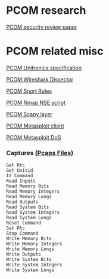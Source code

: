 # PCOM research

[PCOM security review paper](https://doi.org/10.1109/ACCESS.2019.2906926)

# PCOM related misc

[PCOM Unitronics specification](https://unitronicsplc.com/Download/SoftwareUtilities/Unitronics%20PCOM%20Protocol.pdf)

[PCOM Wireshark Dissector](https://github.com/wireshark/wireshark/blob/master/epan/dissectors/packet-pcomtcp.c)

[PCOM Snort Rules](./snort/local.rules)

[PCOM Nmap NSE script](https://github.com/nmap/nmap/pull/1445)

[PCOM Scapy layer](https://github.com/secdev/scapy/pull/1898)

[PCOM Metasploit client](https://github.com/rapid7/metasploit-framework/blob/master/documentation/modules/auxiliary/scanner/scada/pcomclient.md)

[PCOM Metasploit DoS](https://github.com/rapid7/metasploit-framework/blob/master/modules/auxiliary/admin/scada/pcom_command.rb)

### Captures [(Pcaps Files)](./pcaps/)

```
Get Rtc
Get Unitid
Id Command
Read Inputs
Read Memory Bits
Read Memory Integers
Read Memory Longs
Read Outputs
Read System Bits
Read System Integers
Read System Longs
Reset Command
Set Rtc
Stop Command
Write Memory Bits
Write Memory Integers
Write Memory Longs
Write Outputs
Write System Bits
Write System Integers
Write System Longs
```
